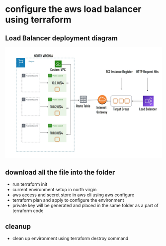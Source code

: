 # configure the aws load balancer using terraform #

## Load Balancer deployment diagram ##

![image](https://github.com/vijayendrar/devsecops/blob/main/Hashicorp/Terraform/images/Load%20balancer.jpg)

## download all the file into the folder ##

- run terraform init
- current environment setup in north virgin
- aws access and secret store in aws cli using aws configure
- terraform plan and apply to configure the environment
- private key will be generated and placed in the same folder as a part of terraform code

## cleanup ##

- clean up environment using  terraform destroy command
